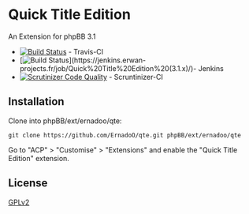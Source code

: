 Quick Title Edition
===================

An Extension for phpBB 3.1

* [![Build Status](https://api.travis-ci.org/ErnadoO/qte.png?branch=master)](https://travis-ci.org/ErnadoO/qte) - Travis-CI
* [![Build Status](https://jenkins.erwan-projects.fr/buildStatus/icon?job=Quick%20Title%20Edition%20(3.1.x))](https://jenkins.erwan-projects.fr/job/Quick%20Title%20Edition%20(3.1.x)/)- Jenkins
* [![Scrutinizer Code Quality](https://scrutinizer-ci.com/g/ErnadoO/qte/badges/quality-score.png?b=master)](https://scrutinizer-ci.com/g/ErnadoO/qte/?branch=master) - Scruntinizer-CI

## Installation

Clone into phpBB/ext/ernadoo/qte:

    git clone https://github.com/ErnadoO/qte.git phpBB/ext/ernadoo/qte

Go to "ACP" > "Customise" > "Extensions" and enable the "Quick Title Edition" extension.

## License

[GPLv2](LICENSE)
